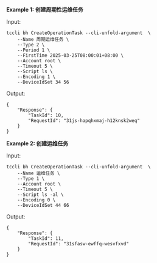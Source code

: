 **Example 1: 创建周期性运维任务**



Input: 

```
tccli bh CreateOperationTask --cli-unfold-argument  \
    --Name 周期运维任务 \
    --Type 2 \
    --Period 1 \
    --FirstTime 2025-03-25T08:00:01+08:00 \
    --Account root \
    --Timeout 5 \
    --Script ls \
    --Encoding 1 \
    --DeviceIdSet 34 56
```

Output: 
```
{
    "Response": {
        "TaskId": 10,
        "RequestId": "31js-hapqhxmaj-h12knsk2weq"
    }
}
```

**Example 2: 创建运维任务**



Input: 

```
tccli bh CreateOperationTask --cli-unfold-argument  \
    --Name 运维任务 \
    --Type 1 \
    --Account root \
    --Timeout 5 \
    --Script ls -al \
    --Encoding 0 \
    --DeviceIdSet 44 66
```

Output: 
```
{
    "Response": {
        "TaskId": 11,
        "RequestId": "31sfasw-ewffq-wesvfxvd"
    }
}
```

